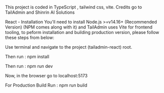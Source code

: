 This project is coded in TypeScript , tailwind css, vite. Credits go to TailAdmin and Shinrin AI Solutions

React - Installation
You'll need to install Node.js >=v14.16+ (Recommended Version) (NPM comes along with it) and TailAdmin uses Vite for frontend tooling, to peform installation and building production version, please follow these steps from below:

Use terminal and navigate to the project (tailadmin-react) root.

Then run : npm install

Then run : npm run dev

Now, in the browser go to localhost:5173

For Production Build Run : npm run build
